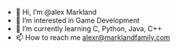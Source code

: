 - 👋 Hi, I’m @alex Markland 
- 👀 I’m interested in Game Development 
- 🌱 I’m currently learning C, Python, Java, C++ 
- 📫 How to reach me alexr@marklandfamily.com 

<!---
Apt-yaya/Apt-yaya is a ✨ special ✨ repository because its `README.md` (this file) appears on your GitHub profile.
You can click the Preview link to take a look at your changes.
--->
